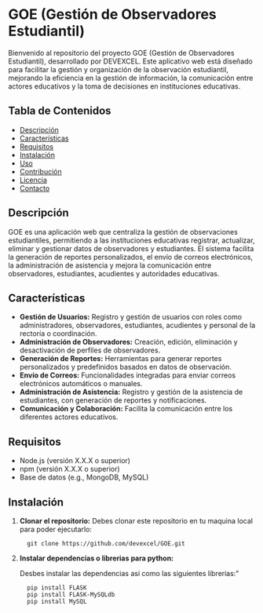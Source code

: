 # GOE (Gestión de Observadores Estudiantil)

Bienvenido al repositorio del proyecto GOE (Gestión de Observadores Estudiantil), desarrollado por DEVEXCEL. Este aplicativo web está diseñado para facilitar la gestión y organización de la observación estudiantil, mejorando la eficiencia en la gestión de información, la comunicación entre actores educativos y la toma de decisiones en instituciones educativas.

## Tabla de Contenidos

- [Descripción](#descripción)
- [Características](#características)
- [Requisitos](#requisitos)
- [Instalación](#instalación)
- [Uso](#uso)
- [Contribución](#contribución)
- [Licencia](#licencia)
- [Contacto](#contacto)

## Descripción

GOE es una aplicación web que centraliza la gestión de observaciones estudiantiles, permitiendo a las instituciones educativas registrar, actualizar, eliminar y gestionar datos de observadores y estudiantes. El sistema facilita la generación de reportes personalizados, el envío de correos electrónicos, la administración de asistencia y mejora la comunicación entre observadores, estudiantes, acudientes y autoridades educativas.

## Características

- **Gestión de Usuarios:** Registro y gestión de usuarios con roles como administradores, observadores, estudiantes, acudientes y personal de la rectoría o coordinación.
- **Administración de Observadores:** Creación, edición, eliminación y desactivación de perfiles de observadores.
- **Generación de Reportes:** Herramientas para generar reportes personalizados y predefinidos basados en datos de observación.
- **Envío de Correos:** Funcionalidades integradas para enviar correos electrónicos automáticos o manuales.
- **Administración de Asistencia:** Registro y gestión de la asistencia de estudiantes, con generación de reportes y notificaciones.
- **Comunicación y Colaboración:** Facilita la comunicación entre los diferentes actores educativos.

## Requisitos

- Node.js (versión X.X.X o superior)
- npm (versión X.X.X o superior)
- Base de datos (e.g., MongoDB, MySQL)

## Instalación

1. **Clonar el repositorio:**
Debes clonar este repositorio en tu maquina local para poder ejecutarlo:
   
         git clone https://github.com/devexcel/GOE.git

2. **Instalar dependencias o librerias para python:**

   Desbes instalar las dependencias asi como las siguientes librerias:"

         pip install FLASK
         pip install FLASK-MySQLdb
         pip install MySQL
   
